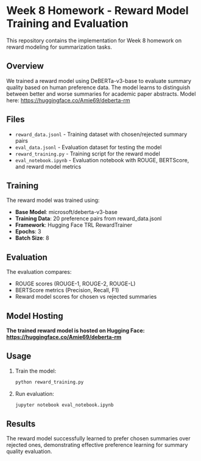 # Week 8 Homework - Reward Model Training and Evaluation

This repository contains the implementation for Week 8 homework on reward modeling for summarization tasks.

## Overview

We trained a reward model using DeBERTa-v3-base to evaluate summary quality based on human preference data. The model learns to distinguish between better and worse summaries for academic paper abstracts.
Model here: https://huggingface.co/Amie69/deberta-rm

## Files

- `reward_data.jsonl` - Training dataset with chosen/rejected summary pairs
- `eval_data.jsonl` - Evaluation dataset for testing the model
- `reward_training.py` - Training script for the reward model
- `eval_notebook.ipynb` - Evaluation notebook with ROUGE, BERTScore, and reward model metrics

## Training

The reward model was trained using:
- **Base Model**: microsoft/deberta-v3-base
- **Training Data**: 20 preference pairs from reward_data.jsonl
- **Framework**: Hugging Face TRL RewardTrainer
- **Epochs**: 3
- **Batch Size**: 8

## Evaluation

The evaluation compares:
- ROUGE scores (ROUGE-1, ROUGE-2, ROUGE-L)
- BERTScore metrics (Precision, Recall, F1)
- Reward model scores for chosen vs rejected summaries

## Model Hosting

**The trained reward model is hosted on Hugging Face: https://huggingface.co/Amie69/deberta-rm**

## Usage

1. Train the model:
   ```bash
   python reward_training.py
   ```

2. Run evaluation:
   ```bash
   jupyter notebook eval_notebook.ipynb
   ```

## Results

The reward model successfully learned to prefer chosen summaries over rejected ones, demonstrating effective preference learning for summary quality evaluation.